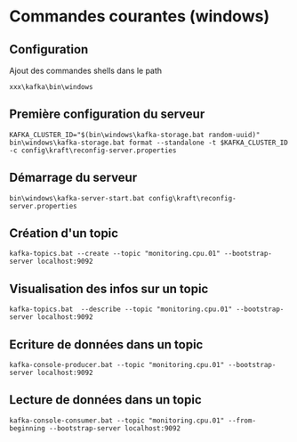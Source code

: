 

# Commandes courantes (windows)

## Configuration

Ajout des commandes shells dans le path

```
xxx\kafka\bin\windows
```

## Première configuration du serveur

```
KAFKA_CLUSTER_ID="$(bin\windows\kafka-storage.bat random-uuid)"
bin\windows\kafka-storage.bat format --standalone -t $KAFKA_CLUSTER_ID -c config\kraft\reconfig-server.properties
```

## Démarrage du serveur

```
bin\windows\kafka-server-start.bat config\kraft\reconfig-server.properties
```


## Création d'un topic

```
kafka-topics.bat --create --topic "monitoring.cpu.01" --bootstrap-server localhost:9092
```

## Visualisation des infos sur un topic

```
kafka-topics.bat  --describe --topic "monitoring.cpu.01" --bootstrap-server localhost:9092
```

## Ecriture de données dans un topic

```
kafka-console-producer.bat --topic "monitoring.cpu.01" --bootstrap-server localhost:9092
```

## Lecture de données dans un topic

```
kafka-console-consumer.bat --topic "monitoring.cpu.01" --from-beginning --bootstrap-server localhost:9092
```


